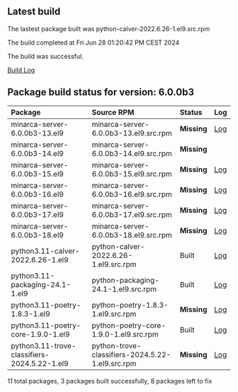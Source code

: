 ## Latest build
The lastest package built was python-calver-2022.6.26-1.el9.src.rpm

The build completed at Fri Jun 28 01:20:42 PM CEST 2024

The build was successful.

[Build Log](logs/python-calver-2022.6.26-1.el9.src.rpm.log)
## Package build status for version: 6.0.0b3
Package | Source RPM | Status | Log
:--- | :--- | :--- | :---
minarca-server-6.0.0b3-13.el9 | minarca-server-6.0.0b3-13.el9.src.rpm | **Missing** | [Log](logs/minarca-server-6.0.0b3-13.el9.src.rpm.log)
minarca-server-6.0.0b3-14.el9 | minarca-server-6.0.0b3-14.el9.src.rpm | **Missing** |
minarca-server-6.0.0b3-15.el9 | minarca-server-6.0.0b3-15.el9.src.rpm | **Missing** | [Log](logs/minarca-server-6.0.0b3-15.el9.src.rpm.log)
minarca-server-6.0.0b3-16.el9 | minarca-server-6.0.0b3-16.el9.src.rpm | **Missing** | [Log](logs/minarca-server-6.0.0b3-16.el9.src.rpm.log)
minarca-server-6.0.0b3-17.el9 | minarca-server-6.0.0b3-17.el9.src.rpm | **Missing** | [Log](logs/minarca-server-6.0.0b3-17.el9.src.rpm.log)
minarca-server-6.0.0b3-18.el9 | minarca-server-6.0.0b3-18.el9.src.rpm | **Missing** | [Log](logs/minarca-server-6.0.0b3-18.el9.src.rpm.log)
python3.11-calver-2022.6.26-1.el9 | python-calver-2022.6.26-1.el9.src.rpm | Built | [Log](logs/python-calver-2022.6.26-1.el9.src.rpm.log)
python3.11-packaging-24.1-1.el9 | python-packaging-24.1-1.el9.src.rpm | Built | [Log](logs/python-packaging-24.1-1.el9.src.rpm.log)
python3.11-poetry-1.8.3-1.el9 | python-poetry-1.8.3-1.el9.src.rpm | **Missing** | [Log](logs/python-poetry-1.8.3-1.el9.src.rpm.log)
python3.11-poetry-core-1.9.0-1.el9 | python-poetry-core-1.9.0-1.el9.src.rpm | Built | [Log](logs/python-poetry-core-1.9.0-1.el9.src.rpm.log)
python3.11-trove-classifiers-2024.5.22-1.el9 | python-trove-classifiers-2024.5.22-1.el9.src.rpm | **Missing** | [Log](logs/python-trove-classifiers-2024.5.22-1.el9.src.rpm.log)

11 total packages, 3 packages built successfully, 8 packages left to fix
